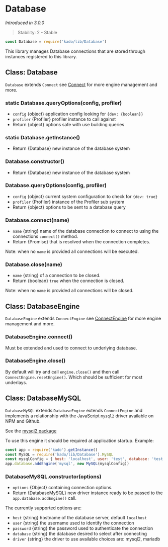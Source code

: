 # Database
*Introduced in 3.0.0*
> Stability: 2 - Stable
```js
const Database = require('kado/lib/Database')
```
This library manages Database connections that are stored through
instances registered to this library.

## Class: Database
`Database` extends `Connect` see [Connect](Connect.md) for more engine
management and more.

### static Database.queryOptions(config, profiler)
* `config` {object} application config looking for `{dev: {boolean}}`
* `profiler` {Profiler} profiler instance to call against
* Return {object} options safe with use building queries

### static Database.getInstance()
* Return {Database} new instance of the database system

### Database.constructor()
* Return {Database} new instance of the database system

### Database.queryOptions(config, profiler)
* `config` {object} current system configuration to check for `{dev: true}`
* `profiler` {Profiler} instance of the Profiler sub system
* Return {object} options to be sent to a database query

### Database.connect(name)
* `name` {string} name of the database connection to connect to using the
connections `connect()` method.
* Return {Promise} that is resolved when the connection completes.

Note: when no `name` is provided all connections will be executed.

### Database.close(name)
* `name` {string} of a connection to be closed.
* Return {boolean} `true` when the connection is closed.

Note: when no `name` is provided all connections will be closed.

## Class: DatabaseEngine
`DatabaseEngine` extends `ConnectEngine` see
[ConnectEngine](ConnectEngine.md) for more engine management and more.

### DatabaseEngine.connect()
Must be extended and used to connect to underlying database.

### DatabaseEngine.close()
By default will try and call `engine.close()` and then call
`ConnectEngine.resetEngine()`. Which should be sufficient for most underlays.

## Class: DatabaseMySQL
`DatabaseMySQL` extends `DatabaseEngine` extends `ConnectEngine` and implements
a relationship with the JavaScript `mysql2` driver available on NPM and Github.

See the [mysql2 package](https://github.com/sidorares/node-mysql2)

To use this engine it should be required at application startup. Example:
```js
const app = require('kado').getInstance()
const MySQL = require('kado/lib/Database').MySQL
const mysqlConfig = { host: 'localhost', user: 'test', database: 'test' }
app.database.addEngine('mysql', new MySQL(mysqlConfig))
```

### DatabaseMySQL.constructor(options)
* `options` {Object} containing connection options.
* Return {DatabaseMySQL} new driver instance ready to be passed to the
`app.database.addEngine()` call.

The currently supported options are:

* `host` {string} hostname of the database server, default `localhost`
* `user` {string} the username used to identify the connection
* `password` {string} the password used to authenticate the connection
* `database` {string} the database desired to select after connecting
* `driver` {string} the driver to use available choices are: mysql2, mariadb

